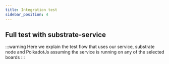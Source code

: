```yaml
---
title: Integration test
sidebar_position: 4
---
```


## Full test with substrate-service

:::warning
Here we explain the test flow that uses
our service, substrate node and PolkadotJs
assuming the service is running on any of the selected boards
:::
